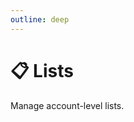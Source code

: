 ```yaml
---
outline: deep
---
```


# 📋 Lists <Badge type="tip" text="module" /> <Badge type="tip" text="Inbound API" />

<!-- #region description -->
Manage account-level lists.
<!-- #endregion description -->
